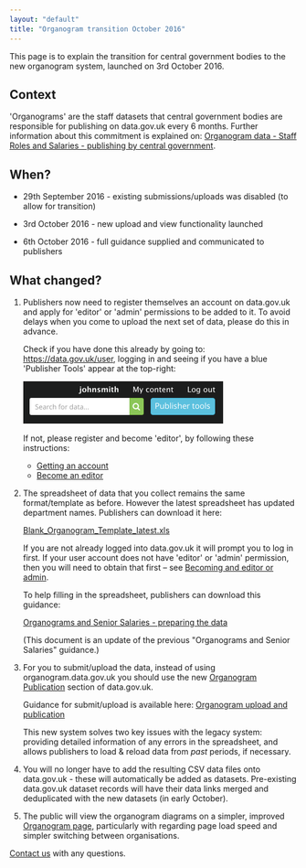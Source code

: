 ```yaml
---
layout: "default"
title: "Organogram transition October 2016"
---
```


This page is to explain the transition for central government bodies to the new organogram system, launched on 3rd October 2016.

## Context

'Organograms' are the staff datasets that central government bodies are responsible for publishing on data.gov.uk every 6 months. Further information about this commitment is explained on: [Organogram data - Staff Roles and Salaries - publishing by central government](organogram-data.html).

## When?

* 29th September 2016 - existing submissions/uploads was disabled (to allow for transition)

* 3rd October 2016 - new upload and view functionality launched

* 6th October 2016 - full guidance supplied and communicated to publishers

## What changed?

1. Publishers now need to register themselves an account on data.gov.uk and apply for 'editor' or 'admin' permissions to be added to it. To avoid delays when you come to upload the next set of data, please do this in advance.

   Check if you have done this already by going to: <https://data.gov.uk/user>, logging in and seeing if you have a blue 'Publisher Tools' appear at the top-right:

   ![publisher tools button](images/become_editor_publisher_tools_button.png)

   If not, please register and become 'editor', by following these instructions:

   * [Getting an account](becoming_an_editor_or_admin.html#getting-an-account)
   * [Become an editor](becoming_an_editor_or_admin.html#become-an-editor)

2. The spreadsheet of data that you collect remains the same format/template as before. However the latest spreadsheet has updated department names. Publishers can download it here:

    [Blank_Organogram_Template_latest.xls](https://data.gov.uk/publisher-files/organogram_docs/Blank_Organogram_Template_latest.xls)

    If you are not already logged into data.gov.uk it will prompt you to log in first. If your user account does not have 'editor' or 'admin' permission, then you will need to obtain that first – see [Becoming and editor or admin](becoming_an_editor_or_admin.html).

    To help filling in the spreadsheet, publishers can download this guidance:

    [Organograms and Senior Salaries - preparing the data](https://data.gov.uk/publisher-files/organogram_docs/OrganogramsPreparingTheDataGuidanceSeptember2016.pdf)

    (This document is an update of the previous "Organograms and Senior Salaries" guidance.)

3. For you to submit/upload the data, instead of using organogram.data.gov.uk you should use the new [Organogram Publication](https://data.gov.uk/organogram/manage) section of data.gov.uk.

   Guidance for submit/upload is available here: [Organogram upload and publication](organogram-upload.html)

   This new system solves two key issues with the legacy system: providing detailed information of any errors in the spreadsheet, and allows publishers to load & reload data from *past* periods, if necessary.

4. You will no longer have to add the resulting CSV data files onto data.gov.uk - these will automatically be added as datasets. Pre-existing data.gov.uk dataset records will have their data links merged and deduplicated with the new datasets (in early October).

5. The public will view the organogram diagrams on a simpler, improved [Organogram page](https://data.gov.uk/organogram/), particularly with regarding page load speed and simpler switching between organisations.

[Contact us](http://data.gov.uk/contact) with any questions.
